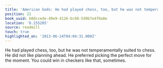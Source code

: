 ```yaml
---
title: 'American Gods: He had played chess, too, but he was not temperamentally sui…'
position: 21
book_uuid: b0dccede-49e9-4126-bc98-5d9b7e4f0a8e
location: '0.155205'
source: readmill
touch: true
highlighted_on: '2013-06-24T04:04:31.000Z'
---
```


He had played chess, too, but he was not temperamentally suited to chess. He did not like planning ahead. He preferred picking the perfect move for the moment. You could win in checkers like that, sometimes.